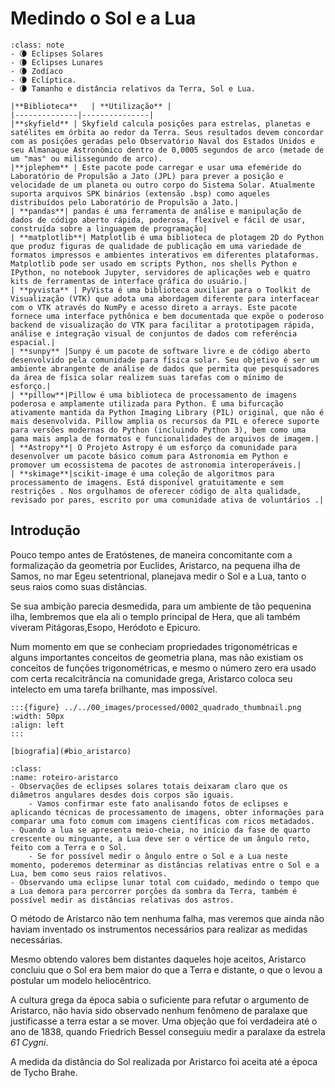 # Medindo o Sol e a Lua

```{admonition} Conceitos
:class: note
- 🌘 Eclipses Solares
- 🌘 Eclipses Lunares
- 🌘 Zodíaco
- 🌘 Eclíptica.
- 🌘 Tamanho e distância relativos da Terra, Sol e Lua.
```

```{admonition} Bibliotecas Utilizadas
|**Biblioteca**   | **Utilização** |
|--------------|---------------|
|**skyfield** | Skyfield calcula posições para estrelas, planetas e satélites em órbita ao redor da Terra. Seus resultados devem concordar com as posições geradas pelo Observatório Naval dos Estados Unidos e seu Almanaque Astronômico dentro de 0,0005 segundos de arco (metade de um "mas" ou milissegundo de arco).
|**jplephem** | Este pacote pode carregar e usar uma efeméride do Laboratório de Propulsão a Jato (JPL) para prever a posição e velocidade de um planeta ou outro corpo do Sistema Solar. Atualmente suporta arquivos SPK binários (extensão .bsp) como aqueles distribuídos pelo Laboratório de Propulsão a Jato.|
| **pandas**| pandas é uma ferramenta de análise e manipulação de dados de código aberto rápida, poderosa, flexível e fácil de usar, construída sobre a linguagem de programação|
| **matplotlib**| Matplotlib é uma biblioteca de plotagem 2D do Python que produz figuras de qualidade de publicação em uma variedade de formatos impressos e ambientes interativos em diferentes plataformas. Matplotlib pode ser usado em scripts Python, nos shells Python e IPython, no notebook Jupyter, servidores de aplicações web e quatro kits de ferramentas de interface gráfica do usuário.|
| **pyvista** | PyVista é uma biblioteca auxiliar para o Toolkit de Visualização (VTK) que adota uma abordagem diferente para interfacear com o VTK através do NumPy e acesso direto a arrays. Este pacote fornece uma interface pythônica e bem documentada que expõe o poderoso backend de visualização do VTK para facilitar a prototipagem rápida, análise e integração visual de conjuntos de dados com referência espacial.|
| **sunpy** |Sunpy é um pacote de software livre e de código aberto desenvolvido pela comunidade para física solar. Seu objetivo é ser um ambiente abrangente de análise de dados que permita que pesquisadores da área de física solar realizem suas tarefas com o mínimo de esforço.|
| **píllow**|Pillow é uma biblioteca de processamento de imagens poderosa e amplamente utilizada para Python. É uma bifurcação ativamente mantida da Python Imaging Library (PIL) original, que não é mais desenvolvida. Pillow amplia os recursos da PIL e oferece suporte para versões modernas do Python (incluindo Python 3), bem como uma gama mais ampla de formatos e funcionalidades de arquivos de imagem.|
| **Astropy**| O Projeto Astropy é um esforço da comunidade para desenvolver um pacote básico comum para Astronomia em Python e promover um ecossistema de pacotes de astronomia interoperáveis.|
| **skimage**|scikit-image é uma coleção de algoritmos para processamento de imagens. Está disponível gratuitamente e sem restrições . Nos orgulhamos de oferecer código de alta qualidade, revisado por pares, escrito por uma comunidade ativa de voluntários .|

```

## Introdução

Pouco tempo antes de Eratóstenes, de maneira concomitante com a formalização da geometria por Euclides, Aristarco, na pequena ilha de Samos, no mar Egeu setentrional, planejava medir o Sol e a Lua, tanto o seus raios como suas distâncias.

Se sua ambição parecia desmedida, para um ambiente de tão pequenina ilha, lembremos que ela ali o templo principal de Hera, que ali também viveram Pitágoras,Esopo, Heródoto e Epicuro.

Num momento em que se conheciam propriedades trigonométricas e alguns importantes conceitos de geometria plana, mas não existiam os conceitos de funções trigonométricas, e mesmo o número zero era usado com certa recalcitrância na comunidade grega, Aristarco coloca seu intelecto em uma tarefa brilhante, mas impossível.

```{margin}
:::{figure} ../../00_images/processed/0002_quadrado_thumbnail.png
:width: 50px
:align: left
:::

[biografia](#bio_aristarco)

```

```{note}
:class:
:name: roteiro-aristarco
- Observações de eclipses solares totais deixaram claro que os diâmetros angulares desdes dois corpos são iguais.
    - Vamos confirmar este fato analisando fotos de eclipses e aplicando técnicas de processamento de imagens, obter informações para comparar uma foto comum com imagens científicas com ricos metadados.
- Quando a lua se apresenta meio-cheia, no início da fase de quarto crescente ou minguante, a Lua deve ser o vértice de um ângulo reto, feito com a Terra e o Sol.
    - Se for possível medir o ângulo entre o Sol e a Lua neste momento, poderemos determinar as distâncias relativas entre o Sol e a Lua, bem como seus raios relativos.
- Observando uma eclipse lunar total com cuidado, medindo o tempo que a Lua demora para percorrer porções da sombra da Terra, também é possível medir as distâncias relativas dos astros.
```

O método de Aristarco não tem nenhuma falha, mas veremos que ainda não haviam inventado os instrumentos necessários para realizar as medidas necessárias.

Mesmo obtendo valores bem distantes daqueles hoje aceitos, Aristarco concluiu que o Sol era bem maior do que a Terra e distante, o que o levou a postular um modelo heliocêntrico.

A cultura grega da época sabia o suficiente para refutar o argumento de Aristarco, não havia sido observado nenhum fenômeno de paralaxe que justificasse a terra estar a se mover. Uma objeção que foi verdadeira até o ano de 1838, quando Friedrich Bessel conseguiu medir a paralaxe da estrela *61 Cygni*.

A medida da distância do Sol realizada por Aristarco foi aceita até a época de Tycho Brahe.
